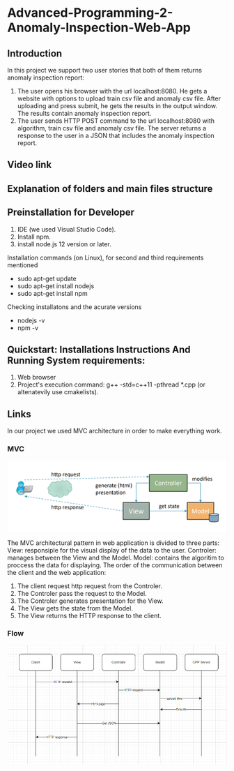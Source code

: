 # Advanced-Programming-2-Anomaly-Inspection-Web-App
## Introduction
In this project we support two user stories that both of them returns anomaly inspection report:
1) The user opens his browser with the url localhost:8080.
   He gets a website with options to upload train csv file and anomaly csv file.
   After uploading and press submit, he gets the results in the output window.
   The results contain anomaly inspection report.
2) The user sends HTTP POST command to the url localhost:8080 with algorithm, train csv file and anomaly csv file.
   The server returns a response to the user in a JSON that includes the anomaly inspection report.
## Video link

## Explanation of folders and main files structure

## Preinstallation for Developer
1. IDE (we used Visual Studio Code).
2. Install npm.
3. install node.js 12 version or later.

Installation commands (on Linux), for second and third requirements mentioned
   * sudo apt-get update
   * sudo apt-get install nodejs
   * sudo apt-get install npm

Checking installatons and the acurate versions
   * nodejs -v
   * npm -v


## Quickstart: Installations Instructions And Running System requirements: 
1. Web browser
2. Project's execution command: g++ -std=c++11 -pthread *.cpp (or altenatevily use cmakelists).

## Links
In our project we used MVC architecture in order to make everything work.

### MVC

![MVC](https://raw.githubusercontent.com/DanielKnafel/Advanced-Programming-2-Anomaly-Inspection-Web-App/main/Images/MVC.png)

The MVC architectural pattern in web application is divided to three parts:
View: responsiple for the visual display of the data to the user.
Controler: manages between the View and the Model.
Model: contains the algoritim to proccess the data for displaying.
The order of the communication between the client and the web application:
1) The client request http request from the Controler.
2) The Controler pass the request to the Model.
3) The Controler generates presentation for the View.
4) The View gets the state from the Model.
5) The View returns the HTTP response to the client.

### Flow

![Flow](https://raw.githubusercontent.com/DanielKnafel/Advanced-Programming-2-Anomaly-Inspection-Web-App/main/Images/Flow.png)

